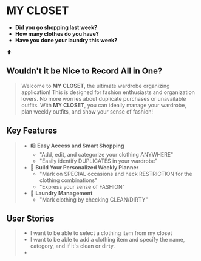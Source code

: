 
# MY CLOSET

- **Did you go shopping last week?**
- **How many clothes do you have?**
- **Have you done your laundry this week?**

:arrow_up:
## Wouldn't it be Nice to Record All in One?

>Welcome to **MY CLOSET**, the ultimate wardrobe organizing application!
>This is designed for fashion enthusiasts and organization lovers.
>No more worries about duplicate purchases or unavailable outfits.
>With **MY CLOSET**, you can ideally manage your wardrobe, plan weekly outfits,
>and show your sense of fashion!

## Key Features

> - :shopping: **Easy Access and Smart Shopping**
>   - "Add, edit, and categorize your clothing ANYWHERE"
>   - "Easily identify DUPLICATES in your wardrobe"
> - :memo: **Build Your Personalized Weekly Planner**
>   - "Mark on SPECIAL occasions and heck RESTRICTION for the clothing combinations"
>   - "Express your sense of FASHION"
> - :basket: **Laundry Management**
>   - "Mark clothing by checking CLEAN/DIRTY"

## User Stories

> - I want to be able to select a clothing item from my closet
> - I want to be able to add a clothing item and specify the name, category, and if it's clean or dirty.
> - 
